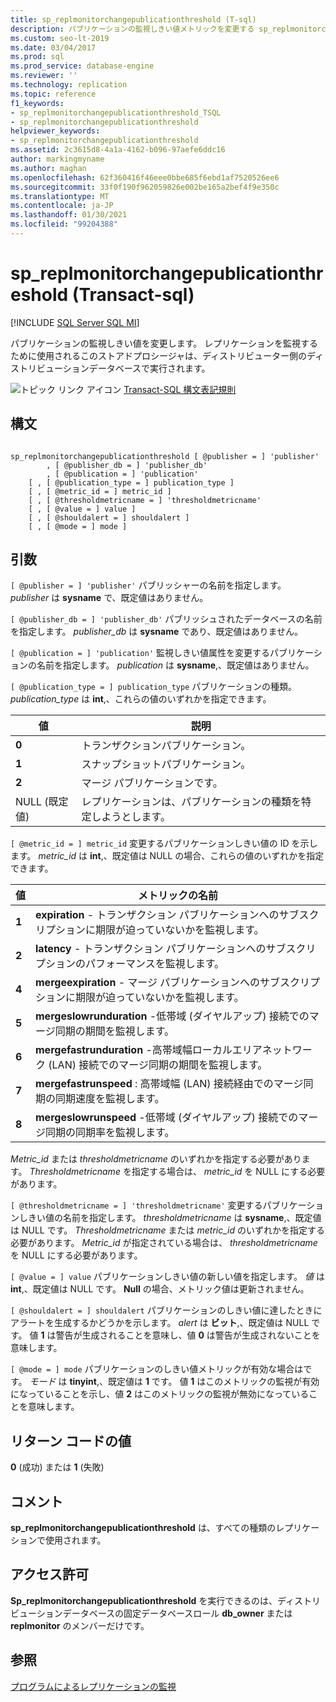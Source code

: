 ```yaml
---
title: sp_replmonitorchangepublicationthreshold (T-sql)
description: パブリケーションの監視しきい値メトリックを変更する sp_replmonitorchangepublicationthreshold ストアドプロシージャについて説明します。
ms.custom: seo-lt-2019
ms.date: 03/04/2017
ms.prod: sql
ms.prod_service: database-engine
ms.reviewer: ''
ms.technology: replication
ms.topic: reference
f1_keywords:
- sp_replmonitorchangepublicationthreshold_TSQL
- sp_replmonitorchangepublicationthreshold
helpviewer_keywords:
- sp_replmonitorchangepublicationthreshold
ms.assetid: 2c3615d8-4a1a-4162-b096-97aefe6ddc16
author: markingmyname
ms.author: maghan
ms.openlocfilehash: 62f360416f46eee0bbe685f6ebd1af7520526ee6
ms.sourcegitcommit: 33f0f190f962059826e002be165a2bef4f9e350c
ms.translationtype: MT
ms.contentlocale: ja-JP
ms.lasthandoff: 01/30/2021
ms.locfileid: "99204388"
---
```

# <a name="sp_replmonitorchangepublicationthreshold-transact-sql"></a>sp_replmonitorchangepublicationthreshold (Transact-sql)
[!INCLUDE [SQL Server SQL MI](../../includes/applies-to-version/sql-asdbmi.md)]

  パブリケーションの監視しきい値を変更します。 レプリケーションを監視するために使用されるこのストアドプロシージャは、ディストリビューター側のディストリビューションデータベースで実行されます。  
  
 ![トピック リンク アイコン](../../database-engine/configure-windows/media/topic-link.gif "トピック リンク アイコン") [Transact-SQL 構文表記規則](../../t-sql/language-elements/transact-sql-syntax-conventions-transact-sql.md)  
  
## <a name="syntax"></a>構文  
  
```  
  
sp_replmonitorchangepublicationthreshold [ @publisher = ] 'publisher'  
        , [ @publisher_db = ] 'publisher_db'  
        , [ @publication = ] 'publication'   
    [ , [ @publication_type = ] publication_type ]   
    [ , [ @metric_id = ] metric_id ]   
    [ , [ @thresholdmetricname = ] 'thresholdmetricname'   
    [ , [ @value = ] value ]   
    [ , [ @shouldalert = ] shouldalert ]   
    [ , [ @mode = ] mode ]  
```  
  
## <a name="arguments"></a>引数  
`[ @publisher = ] 'publisher'` パブリッシャーの名前を指定します。 *publisher* は **sysname** で、既定値はありません。  
  
`[ @publisher_db = ] 'publisher_db'` パブリッシュされたデータベースの名前を指定します。 *publisher_db* は **sysname** であり、既定値はありません。  
  
`[ @publication = ] 'publication'` 監視しきい値属性を変更するパブリケーションの名前を指定します。 *publication* は **sysname**,、既定値はありません。  
  
`[ @publication_type = ] publication_type` パブリケーションの種類。 *publication_type* は **int**,、これらの値のいずれかを指定できます。  
  
|値|説明|  
|-----------|-----------------|  
|**0**|トランザクションパブリケーション。|  
|**1**|スナップショットパブリケーション。|  
|**2**|マージ パブリケーションです。|  
|NULL (既定値)|レプリケーションは、パブリケーションの種類を特定しようとします。|  
  
`[ @metric_id = ] metric_id` 変更するパブリケーションしきい値の ID を示します。 *metric_id* は **int**,、既定値は NULL の場合、これらの値のいずれかを指定できます。  
  
|値|メトリックの名前|  
|-----------|-----------------|  
|**1**|**expiration** - トランザクション パブリケーションへのサブスクリプションに期限が迫っていないかを監視します。|  
|**2**|**latency** - トランザクション パブリケーションへのサブスクリプションのパフォーマンスを監視します。|  
|**4**|**mergeexpiration** - マージ パブリケーションへのサブスクリプションに期限が迫っていないかを監視します。|  
|**5**|**mergeslowrunduration** -低帯域 (ダイヤルアップ) 接続でのマージ同期の期間を監視します。|  
|**6**|**mergefastrunduration** -高帯域幅ローカルエリアネットワーク (LAN) 接続でのマージ同期の期間を監視します。|  
|**7**|**mergefastrunspeed** : 高帯域幅 (LAN) 接続経由でのマージ同期の同期速度を監視します。|  
|**8**|**mergeslowrunspeed** -低帯域 (ダイヤルアップ) 接続でのマージ同期の同期率を監視します。|  
  
 *Metric_id* または *thresholdmetricname* のいずれかを指定する必要があります。 *Thresholdmetricname* を指定する場合は、 *metric_id* を NULL にする必要があります。  
  
`[ @thresholdmetricname = ] 'thresholdmetricname'` 変更するパブリケーションしきい値の名前を指定します。 *thresholdmetricname* は **sysname**,、既定値は NULL です。 *Thresholdmetricname* または *metric_id* のいずれかを指定する必要があります。 *Metric_id* が指定されている場合は、 *thresholdmetricname* を NULL にする必要があります。  
  
`[ @value = ] value` パブリケーションしきい値の新しい値を指定します。 *値* は **int**,、既定値は NULL です。 **Null** の場合、メトリック値は更新されません。  
  
`[ @shouldalert = ] shouldalert` パブリケーションのしきい値に達したときにアラートを生成するかどうかを示します。 *alert* は **ビット**,、既定値は NULL です。 値 **1** は警告が生成されることを意味し、値 **0** は警告が生成されないことを意味します。  
  
`[ @mode = ] mode` パブリケーションのしきい値メトリックが有効な場合はです。 *モード* は **tinyint**,、既定値は **1** です。 値 **1** はこのメトリックの監視が有効になっていることを示し、値 **2** はこのメトリックの監視が無効になっていることを意味します。  
  
## <a name="return-code-values"></a>リターン コードの値  
 **0** (成功) または **1** (失敗)  
  
## <a name="remarks"></a>コメント  
 **sp_replmonitorchangepublicationthreshold** は、すべての種類のレプリケーションで使用されます。  
  
## <a name="permissions"></a>アクセス許可  
 **Sp_replmonitorchangepublicationthreshold** を実行できるのは、ディストリビューションデータベースの固定データベースロール **db_owner** または **replmonitor** のメンバーだけです。  
  
## <a name="see-also"></a>参照  
 [プログラムによるレプリケーションの監視](../../relational-databases/replication/monitor/programmatically-monitor-replication.md)  
  
  
